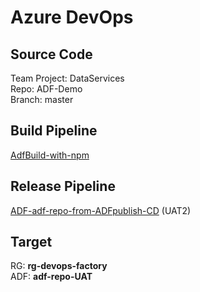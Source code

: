 # Azure DevOps

## Source Code
Team Project: DataServices  
Repo: ADF-Demo  
Branch: master

## Build Pipeline
[AdfBuild-with-npm](https://dev.azure.com/sqlplayer/DataServices/_build?definitionId=51)

## Release Pipeline
[ADF-adf-repo-from-ADFpublish-CD](https://dev.azure.com/sqlplayer/DataServices/_releaseDefinition?definitionId=6&_a=definition-tasks&environmentId=16) (UAT2)


## Target
RG: **rg-devops-factory**  
ADF: **adf-repo-UAT**
